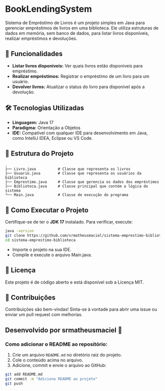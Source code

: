 # BookLendingSystem
Sistema de Empréstimo de Livros é um projeto simples em Java para gerenciar empréstimos de livros em uma biblioteca. Ele utiliza estruturas de dados em memória, sem banco de dados, para listar livros disponíveis, realizar empréstimos e devoluções.


## 🚀 Funcionalidades

- **Listar livros disponíveis:** Ver quais livros estão disponíveis para empréstimo.
- **Realizar empréstimos:** Registrar o empréstimo de um livro para um usuário.
- **Devolver livros:** Atualizar o status do livro para disponível após a devolução.

## 🛠️ Tecnologias Utilizadas

- **Linguagem:** Java 17
- **Paradigma:** Orientação a Objetos
- **IDE:** Compatível com qualquer IDE para desenvolvimento em Java, como IntelliJ IDEA, Eclipse ou VS Code.

## 📂 Estrutura do Projeto

```plaintext
.
├── Livro.java          # Classe que representa os livros
├── Usuario.java        # Classe que representa os usuários da biblioteca
├── Emprestimo.java     # Classe que gerencia os dados dos empréstimos
├── Biblioteca.java     # Classe principal que contém a lógica do sistema
└── Main.java           # Classe de execução do programa
```

## 🔧 Como Executar o Projeto

Certifique-se de ter o **JDK 17** instalado. Para verificar, execute:

```bash
java -version
git clone https://github.com/srmatheusmaciel/sistema-emprestimo-biblioteca.git
cd sistema-emprestimo-biblioteca
```

- Importe o projeto na sua IDE.
- Compile e execute o arquivo Main.java.

## 📜 Licença
Este projeto é de código aberto e está disponível sob a Licença MIT.

## 🤝 Contribuições
Contribuições são bem-vindas! Sinta-se à vontade para abrir uma issue ou enviar um pull request com melhorias.

## Desenvolvido por srmatheusmaciel  🎉



### Como adicionar o README ao repositório:

1. Crie um arquivo `README.md` no diretório raiz do projeto.
2. Cole o conteúdo acima no arquivo.
3. Adicione, commit e envie o arquivo ao GitHub:

```bash
git add README.md
git commit -m "Adiciona README ao projeto"
git push
```

